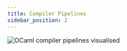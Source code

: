 ```yaml
---
title: Compiler Pipelines
sidebar_position: 2
---
```


<img src="/img/ocaml-compiler-internal-pipelines.png" alt="OCaml compiler pipelines visualised" />
